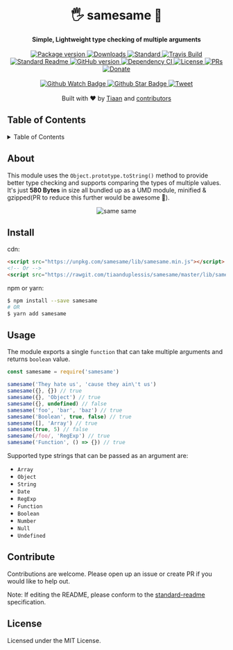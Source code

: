 <h1 align="center">🖐 samesame 👀</h1>
<div align="center">
  <strong>Simple, Lightweight type checking of multiple arguments</strong>
</div>
<br>
<div align="center">
  <a href="https://npmjs.org/package/samesame">
    <img src="https://img.shields.io/npm/v/samesame.svg?style=flat-square" alt="Package version" />
  </a>
  <a href="https://npmjs.org/package/samesame">
  <img src="https://img.shields.io/npm/dm/samesame.svg?style=flat-square" alt="Downloads" />
  </a>
  <a href="https://github.com/feross/standard">
    <img src="https://img.shields.io/badge/code%20style-standard-brightgreen.svg?style=flat-square" alt="Standard" />
  </a>
  <a href="https://travis-ci.org/tiaanduplessis/samesame">
    <img src="https://img.shields.io/travis/tiaanduplessis/samesame.svg?style=flat-square" alt="Travis Build" />
  </a>
  <a href="https://github.com/RichardLitt/standard-readme)">
    <img src="https://img.shields.io/badge/standard--readme-OK-green.svg?style=flat-square" alt="Standard Readme" />
  </a>
  <a href="https://badge.fury.io/gh/tiaanduplessis%2Fsamesame">
    <img src="https://badge.fury.io/gh/tiaanduplessis%2Fsamesame.svg?style=flat-square" alt="GitHub version" />
  </a>
  <a href="https://dependencyci.com/github/tiaanduplessis/samesame">
    <img src="https://dependencyci.com/github/tiaanduplessis/samesame/badge?style=flat-square" alt="Dependency CI" />
  </a>
  <a href="https://github.com/tiaanduplessis/samesame/blob/master/LICENSE">
    <img src="https://img.shields.io/npm/l/samesame.svg?style=flat-square" alt="License" />
  </a>
  <a href="http://makeapullrequest.com">
    <img src="https://img.shields.io/badge/PRs-welcome-brightgreen.svg?style=flat-square" alt="PRs" />
  </a>
  <a href="https://www.paypal.me/tiaanduplessis/1">
    <img src="https://img.shields.io/badge/$-support-green.svg?style=flat-square" alt="Donate" />
  </a>
</div>
<br>
<div align="center">
  <a href="https://github.com/tiaanduplessis/samesame/watchers">
    <img src="https://img.shields.io/github/watchers/tiaanduplessis/samesame.svg?style=social" alt="Github Watch Badge" />
  </a>
  <a href="https://github.com/tiaanduplessis/samesame/stargazers">
    <img src="https://img.shields.io/github/stars/tiaanduplessis/samesame.svg?style=social" alt="Github Star Badge" />
  </a>
  <a href="https://twitter.com/intent/tweet?text=Check%20out%20samesame!%20https://github.com/tiaanduplessis/samesame%20%F0%9F%91%8D">
    <img src="https://img.shields.io/twitter/url/https/github.com/tiaanduplessis/samesame.svg?style=social" alt="Tweet" />
  </a>
</div>
<br>
<div align="center">
  Built with ❤︎ by <a href="tiaan.beer">Tiaan</a> and <a href="https://github.com/tiaanduplessis/samesame/graphs/contributors">contributors</a>
</div>


<h2>Table of Contents</h2>
<details>
  <summary>Table of Contents</summary>
	<li><a href="#about">About</a></li>
  <li><a href="#install">Install</a></li>
  <li><a href="#usage">Usage</a></li>
  <li><a href="#api">API</a></li>
  <li><a href="#contribute">Contribute</a></li>
  <li><a href="#license">License</a></li>
</details>


## About

This module uses the `Object.prototype.toString()` method to provide better type checking and supports comparing the types of multiple values. It's just **580 Bytes** in size all bundled up as a UMD module, minified & gzipped(PR to reduce this further would be awesome 🎉).

<div align="center">
	<image src="https://media.giphy.com/media/C6JQPEUsZUyVq/giphy.gif" alt="same same"/>
</div>


## Install

cdn:

```html
<script src="https://unpkg.com/samesame/lib/samesame.min.js"></script>
<!-- Or -->
<script src="https://rawgit.com/tiaanduplessis/samesame/master/lib/samesame.min.js"></script>
```

npm or yarn:

```sh
$ npm install --save samesame
# OR
$ yarn add samesame
```

## Usage

The module exports a single `function` that can take multiple arguments and returns `boolean` value.

```js
const samesame = require('samesame')

samesame('They hate us', 'cause they ain\'t us')
samesame({}, {}) // true
samesame({}, 'Object') // true
samesame({}, undefined) // false
samesame('foo', 'bar', 'baz') // true
samesame('Boolean', true, false) // true
samesame([], 'Array') // true
samesame(true, 5) // false
samesame(/foo/, 'RegExp') // true
samesame('Function', () => {}) // true

```

Supported type strings that can be passed as an argument are:

- `Array`
- `Object`
- `String`
- `Date`
- `RegExp`
- `Function`
- `Boolean`
- `Number`
- `Null`
- `Undefined`

## Contribute

Contributions are welcome. Please open up an issue or create PR if you would like to help out.

Note: If editing the README, please conform to the [standard-readme](https://github.com/RichardLitt/standard-readme) specification.

## License

Licensed under the MIT License.
